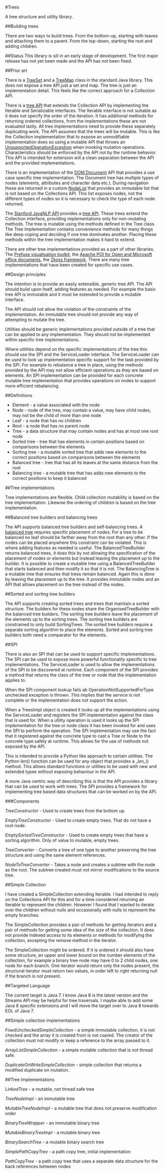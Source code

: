 #Trees

A tree structure and utility library.

##Building trees

There are two ways to build trees. From the bottom-up, starting with leaves and attaching them to a parent. From the
top-down, starting the root and adding children.

##Status
This library is sill in an early stage of development. The first major release has not yet been made and the API has
not been fixed.

##Prior art

There is a [TreeSet](http://docs.oracle.com/javase/7/docs/api/java/util/TreeSet.html) and a
[TreeMap](http://docs.oracle.com/javase/7/docs/api/java/util/TreeMap.html) class in the standard
Java library. This does not expose a tree API just a set and map. The tree is just an
implementation detail. This feels like the correct approach for a Collection API.

There is a [tree API](https://github.com/markbaird/JavaTree) that extends the Collection API by implementing the
Iterable and Serializable interfaces. The Iterable interface is not suitable as it does not specify the order of the
iteration. It has additional methods for returning ordered collections, from the implementations these are not evaluated
lazily. All tree implementations need to provide these separately duplicating work. The API assumes that the trees will
be mutable. This is like the Collection implementation that to expose an unmodifiable implementation does so using
a mutable API that throws an
[UnsupportedOperationException](http://docs.oracle.com/javase/7/docs/api/java/lang/UnsupportedOperationException.html)
when invoking mutation operations. Characteristics should be enforced by the API not by the runtime behavior. This API
is intended for extension will a clean separation between the API and the provided implementations.

There is an implementation of the [DOM Document](http://docs.oracle.com/javase/7/docs/api/org/w3c/dom/Document.html)
API that provides a use case specific tree implementation. The Document tree has multiple types of nodes (elements,
attributes and character data etc.). During navigation these are returned in a custom
[NodeList](http://docs.oracle.com/javase/7/docs/api/org/w3c/dom/NodeList.html) that provides an immutable list that is
not based on the Collections API. This list exposes nodes, not the different types of nodes so it is necessary to check
the type of each node returned.

The [Stanford JavaNLP API](http://nlp.stanford.edu/nlp/javadoc/javanlp/index.html?overview-summary.html) provides a
[tree API](http://nlp.stanford.edu/nlp/javadoc/javanlp/index.html?edu/stanford/nlp/trees/Tree.html). These trees extend
the Collection interface, providing implementations only for non-mutating methods. The tree is mutable using the methods
defined in the Tree class. The Tree implementation contains convenience methods for many things like deep coping and
deciding if one tree dominates another. Placing these methods within the tree implementation makes it hard to extend.

There are other tree implementations provided as a part of other libraries. The
[Prefuse visualisation toolkit](http://prefuse.org/doc/api/index.html?prefuse/data/Tree.html), the
[Apache POI for Open and Microsoft office documents](https://poi.apache.org/apidocs/org/apache/poi/util/BinaryTree.html),
the [Zkoss framework](http://www.zkoss.org/javadoc/latest/zk/org/zkoss/zul/Tree.html). There are many tree
implementations that have been created for specific use cases.

##Design principles

The intention is to provide an easily extensible, generic tree API. The API should build upon itself, adding features
as needed. For example the basic tree API is immutable and it must be extended to provide a mutable interface.

The API should not allow the violation of the constraints of the implementation. An immutable tree should not provide
any way of attempting to mutate the tree.

Utilities should be generic implementations provided outside of a tree that can be applied to any implementation. They
should not be implemented within specific tree implementations.

Where utilities depend on the specific implementations of the tree this should use the SPI and the ServiceLoader
interface. The ServiceLoader can be used to look up implementation specific support for the task provided by the SPI.
For example to rebalance a tree in place, using the methods provided by the API may not allow efficient operations as
they are based on elements. An SPI implementation can be provided for each concrete mutable tree implementation that
provides operations on nodes to support more efficient rebalancing.

##Definitions

* Element - a value associated with the node
* Node - node of the tree, may contain a value, may have child nodes, may not be the child of more than one node
* Leaf - a node that has no children
* Root - a node that has no parent node
* Tree - a data structure that may contain nodes and has at most one root node
* Sorted tree - tree that has elements in certain positions based on comparisons between the elements
* Sorting tree - a mutable sorted tree that adds new elements to the correct positions based on comparisons between the
elements
* Balanced tree - tree that has all its leaves at the same distance from the root
* Balancing tree - a mutable tree that has adds new elements to the correct positions to keep it balanced

##Tree implementations

Tree implementations are flexible. Child collection mutability is based on the tree implementation. Likewise the
ordering of children is based on the tree implementation.

##Balanced tree builders and balancing trees

The API supports balanced tree builders and self-balancing trees. A
[balanced tree](http://xlinux.nist.gov/dads//HTML/balancedtree.html) requires specific placement of nodes. For a tree to
be balanced no leaf should be farther away from the root than any other. If the nodes can be placed anywhere this
constraint can be violated. This is where adding features as needed is useful. The BalancedTreeBuilder returns balanced
trees, it does this by not allowing the specification of the placement of nodes or elements but instead leaving the
placement up to the builder. It is possible to create a mutable tree using a BalancedTreeBuilder that starts balanced
and then modify it so that it is not. The BalancingTree is a mutable tree that ensures that trees remain balanced.
Again this is done by leaving the placement up to the tree. It provides immutable nodes and an API that allows placement
on the tree instead of the nodes.

##Sorted and sorting tree builders

The API supports creating sorted trees and trees that maintain a sorted structure. The builders for these nodes share
the OrganisedTreeBuilder with the balanced tree builders. The sorting tree builders leave the placement of the elements
up to the sorting trees. The sorting tree builders are constrained to only build SortingTrees. The sorted tree builders
require a separate sorting algorithm to place the elements. Sorted and sorting tree builders both need a comparator for
the elements.

##SPI

There is also an SPI that can be used to support specific implementations. The SPI can be used to expose more powerful
functionality specific to tree implementations. The ServiceLoader is used to allow the implementations of the SPI to be
discovered at runtime. Each component of the SPI provides a method that returns the class of the tree or node that the
implementation applies to.

When the SPI component lookup fails ab OperationNotSupportedForType unchecked exception is thrown. This implies that the
service is not complete or the implementation does not support the action.

When a TreesImpl object is created it looks up all the implementations using the ServiceLoader and registers the SPI
implementation against the class that is used for. When a utility operation is used it looks up the SPI implementation
for the tree or node class it has been invoked for and uses the SPI to perform the operation. The SPI implementation
may use the fact that it registered against the concrete type to cast a Tree or Node to the concrete type safely at
runtime. This allows for the use of methods not exposed by the API.

This is intended to provide a Python like approach to certain utilities. The Python len() function can be used for any
object that provides a \__len\__() method. This allows standard functions or utilities to be used with new and extended
types without exposing behaviour in the API.

A more Java centric way of describing this is that the API provides a library that can be used to work with trees.
The SPI provides a framework for implementing tree based data structures that can be worked on by the API.

###Components

_TreeConstructor_ - Used to create trees from the bottom up.

_EmptyTreeConstructor_ - Used to create empty trees. That do not have a root node.

_EmptySortedTreeConstructor_ - Used to create empty trees that have a sorting algorithm. Only of value to mutable,
empty trees.

_TreeConverter_ - Converts a tree of one type to another preserving the tree structure and using the same element
references.

_NodeToTreeConverter_ - Takes a node and creates a subtree with the node as the root. The subtree created must not
mirror modifications to the source tree.

##Simple Collection

I have created a SimpleCollection extending Iterable. I had intended to reply on the Collections API for this and for a
time considered returning an Iterable to represent the children. However I found that I wanted to iterate over the 
children without nulls and occasionally with nulls to represent the empty branches.

The SimpleCollection provides a pair of methods for getting iterators and a pair of methods for getting some idea of
the size of the collection. It does not provide indexed access to its elements or methods for modifying the collection,
excepting the remove method in the iterator.

The SimpleCollection might be ordered. If it is ordered it should also have some structure, an upper and lower bound on
the number elements of the collection, for example a binary tree node may have 0 to 2 child nodes, one node for each
branch. One iterator would return only the nodes present, the structural iterator must return two values, in order left
to right returning null if the branch is not present.

##Targeted Language

The current target is Java 7. I know Java 8 is the latest version and the Streams API may be helpful for tree
traversals. I maybe able to add some Java 8 specific extensions and I will move the target over to Java 8 towards EOL of
Java 7.

##Simple collection implementations

_FixedUncheckedSimpleCollection_ - a simple immutable collection, it is not checked and the array it is created from is
not copied. The creator of the collection must not modify or keep a reference to the array passed to it.

_ArrayListSimpleCollection_ - a simple mutable collection that is not thread safe.

_DuplicateOnWriteSimpleCollection_ - simple collection that returns a modified duplicate on mutation.

##Tree Implementations

_LinkedTree_ - a mutable, not thread safe tree

_TreeNodeImpl_ - an immutable tree

_MutableTreeNodeImpl_ - a mutable tree that does not preserve modification order

_BinaryTreeWrapper_ - an immutable binary tree

_MutableBinaryTreeImpl_ - a mutable binary tree

_BinarySearchTree_ - a mutable binary search tree

_SimplePathCopyTree_ - a path copy tree, initial implementation

_PathCopyTree_ - a path copy tree that uses a separate data structure for the back references between nodes
